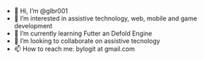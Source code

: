 - 👋 Hi, I’m @glbr001
- 👀 I’m interested in assistive technology,  web, mobile and game development
- 🌱 I’m currently learning Futter an Defold Engine
- 💞️ I’m looking to collaborate on assistive tecnology
- 📫 How to reach me:  bylogit at gmail.com

<!---
glbr001/glbr001 is a ✨ special ✨ repository because its `README.md` (this file) appears on your GitHub profile.
You can click the Preview link to take a look at your changes.
--->
